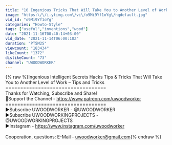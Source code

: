 ```yaml
---
title: "10 Ingenious Tricks That Will Take You to Another Level of Work – Tips and Tricks"
image: "https:\/\/i.ytimg.com\/vi\/o9Mi9Yf1oYg\/hqdefault.jpg"
vid_id: "o9Mi9Yf1oYg"
categories: "Howto-Style"
tags: ["useful","inventions","wood"]
date: "2021-11-16T00:40:14+03:00"
vid_date: "2021-11-14T06:00:10Z"
duration: "PT5M2S"
viewcount: "183434"
likeCount: "1372"
dislikeCount: "73"
channel: "UWOODWORKER"
---
```

{% raw %}Ingenious Intelligent Secrets Hacks Tips &amp; Tricks That Will Take You to Another Level of Work – Tips and Tricks<br />==================================<br />Thanks for Watching, Subscribe and Share!<br />🤝Support the Channel - <a rel="nofollow" target="blank" href="https://www.patreon.com/uwoodworker">https://www.patreon.com/uwoodworker</a><br />==================================<br />►Subscribe UWOODWORKER - @UWOODWORKER <br />►Subscribe UWOODWORKINGPROJECTS - @UWOODWORKINGPROJECTS <br />►Instagram - <a rel="nofollow" target="blank" href="https://www.instagram.com/uwoodworker">https://www.instagram.com/uwoodworker</a><br /><br />Cooperation, questions: E-Mail - uwoodworker@gmail.com{% endraw %}
